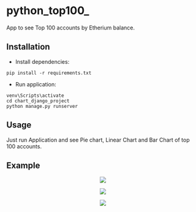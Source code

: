 # python_top100_

App to see Top 100 accounts by Etherium balance.

## Installation
- Install dependencies:

```shell
pip install -r requirements.txt
```

- Run application:

```shell
venv\Scripts\activate
cd chart_django_project
python manage.py runserver
```

## Usage

Just run Application and see Pie chart, Linear Chart and Bar Chart of top 100 accounts.

## Example
<p align="center">
  <img src="https://user-images.githubusercontent.com/78271298/153231002-06ff2e1c-4b54-488e-8446-4f500fca907b.jpg" />
</p>
<p align="center">
  <img src="https://user-images.githubusercontent.com/78271298/153231806-8fa352b3-5474-4e14-a901-0b5863257e50.jpg" />
</p>
<p align="center">
  <img src="https://user-images.githubusercontent.com/78271298/153231541-c077586f-d945-4bb8-b53c-98ed21e307b8.jpg" />
</p>
